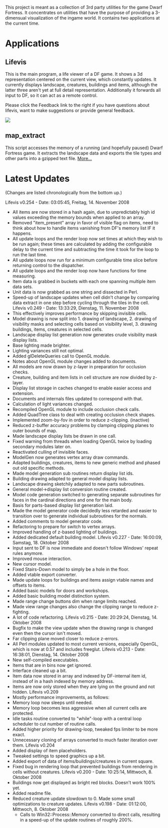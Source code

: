 This project is meant as a collection of 3rd party utilities for the game Dwarf Fortress. It concentrates on utilities that have the purpose of providing a 3-dimensual visualization of the ingame world. It contains two applications at the current time.

# Applications #

## Lifevis ##

This is the main program, a life viewer of a DF game. It shows a 3d representation centered on the current view, which constantly updates. It currently displays landscape, creatures, buildings and items, although the latter three aren't yet at full detail representation. Additionally it forwards all input to DF, so it can act as a remote control.

Please click the Feedback link to the right if you have questions about lifevis, want to make suggestions or provide general feedback.

[![](http://i37.tinypic.com/140byq8.jpg)](http://www.veoh.com/videos/v16314761MGwKDQR7)

## map\_extract ##

This script accesses the memory of a running (and hopefully paused) Dwarf Fortress game. It extracts the landscape data and exports the tile types and other parts into a gzipped text file. [More...](NotesOnMapExtract.md)


# Latest Updates #

(Changes are listed chronologically from the bottom up.)

Lifevis v0.254 - Date: 03:05:45, Freitag, 14. November 2008
  * All items are now stored in a hash again, due to unpredictably high id values exceeding the memory bounds when applied to an array.
  * Removed "item\_present" array in favor of visible flag on items, need to think about how to handle items vanishing from DF's memory list IF it happens.
  * All update loops and the render loop now set times at which they wish to be run again; these times are calculated by adding the configurable delay to the current time and subtracting the time it took for the loop to run the last time.
  * All update loops now run for a minimum configurable time slice before returning control to the dispatcher.
  * All update loops and the render loop now have functions for time measuring.
  * Item data is grabbed in buckets with each one spanning multiple item data sets.
  * Unit data is now grabbed as one string and dissected in Perl.
  * Speed-up of landscape updates when cell didn't change by comparing data extract in one step before cycling through the tiles in the cell.
Lifevis v0.249 - Date: 13:33:29, Dienstag, 11. November 2008
  * This effectively improves performance by skipping invisible cells.
  * Model drawing is now split into 1. drawing of landscape, 2. drawing of visibility masks and selecting cells based on visibility level, 3. drawing buildings, items, creatures in selected cells.
  * Landscape display list generation now generates crude visibility mask display lists.
  * Base lighting made brighter.
  * Lighting variances still not optimal.
  * Added glDeleteQueries call to OpenGL module.
  * Notes about OpenGL module changes added to documents.
  * All models are now drawn by z-layer in preparation for occlusion checks.
  * Creature, building and item lists in cell structure are now divided by z-layer.
  * Display list storage in caches changed to enable easier access and extension.
  * Documents and internals files updated to correspond with that.
  * Calculation of light variances changed.
  * Recompiled OpenGL module to include occlusion check calls.
  * Added QuadTree class to deal with creating occlusion check shapes.
  * Implemented zoom-by-fov in order to reduce z-clipping. (inactive)
  * Reduced z-buffer accuracy problems by clamping clipping planes to outer bounds of map.
  * Made landscape display lists be drawn in one call.
  * Fixed warning from threads when loading OpenGL twice by loading secondary modules later on.
  * Reactivated culling of invisible faces.
  * ModelGen now generates vertex array draw commands.
  * Adapted buildings, creatures, items to new generic method and phased out old specific methods.
  * Made model generation sub routines return display list ids.
  * Building drawing adapted to general model display lists.
  * Landscape drawing sketchily adapted to new parts subroutines.
  * General model->display list conversion routine created.
  * Model code generation switched to generating separate subroutines for faces in the cardinal directions and one for the main body.
  * Basis for parts-based display list generation laid.
  * Made the model generator code decidedly less retarded and easier to transition over to generate individual subroutines for the normals.
  * Added comments to model generator code.
  * Refactoring to prepare for switch to vertex arrays.
  * Improved handling of z-based lighting of buildings.
  * Added dedicated default building model.
Lifevis v0.227 - Date: 16:00:09, Samstag, 18. Oktober 2008
  * Input sent to DF is now immediate and doesn't follow Windows' repeat rules anymore.
  * Improved mouse interaction.
  * New cursor model.
  * Fixed Stairs-Down model to simply be a hole in the floor.
  * Added vtable export converter.
  * Made update loops for buildings and items assign vtable names and offsets to items.
  * Added basic models for doors and workshops.
  * Added basic building model distinction system.
  * Made range change buttons dim when range limits reached.
  * Made view range changes also change the clipping range to reduce z-fighting.
  * A lot of code refactoring.
Lifevis v0.215 - Date: 20:29:24, Dienstag, 14. Oktober 2008
  * Bugfix to make the view update when the drawing range is changed even then the cursor isn't moved.
  * Far clipping plane moved closer to reduce z-errors.
  * All Perl modules updated to most current versions, especially OpenGL, which is now at 0.57 and includes freeglut.
Lifevis v0.213 - Date: 16:38:01, Dienstag, 14. Oktober 2008
  * New self-compiled executables.
  * Items that are in bins now get ignored.
  * Interface cleaned up a bit.
  * Item data now stored in array and indexed by DF-internal item id, instead of in a hash indexed by memory address.
  * Items are now only stored when they are lying on the ground and not hidden.
Lifevis v0.209
  * Mostly performance improvements, as follows:
  * Memory loop now sleeps until needed.
  * Memory loop becomes less aggressive when all current cells are protected.
  * Idle tasks routine converted to "while"-loop with a central loop scheduler to cut number of routine calls.
  * Added higher priority for drawing-loop, tweaked fps limiter to be more exact.
  * Unnecessary cloning of arrays converted to much faster iteration over them.
Lifevis v0.204
  * Added display of item placeholders.
  * Tweaked settings to speed graphics up a bit.
  * Added export of data of items/buildings/creatures in current square.
  * Fixed bug in rendering loop that prevented buildings from rendering in cells without creatures.
Lifevis v0.200 - Date: 10:25:14, Mittwoch, 8. Oktober 2008
  * Buildings now get displayed as bright red blocks. Doesn't work 100% yet.
  * Added readme file.
  * Reduced creature update slowdown to 0. Made some small optimizations to creature updates.
Lifevis v0.198 - Date: 01:12:00, Mittwoch, 8. Oktober 2008
    * Calls to Win32::Process::Memory converted to direct calls, resulting in a speed-up of the update routines of roughly 200%.